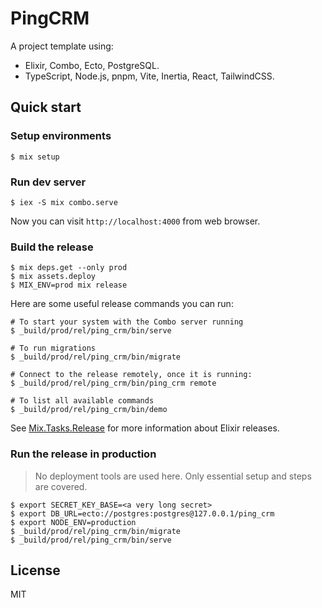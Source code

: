 # PingCRM

A project template using:

- Elixir, Combo, Ecto, PostgreSQL.
- TypeScript, Node.js, pnpm, Vite, Inertia, React, TailwindCSS.

## Quick start

### Setup environments

```
$ mix setup
```

### Run dev server

```
$ iex -S mix combo.serve
```

Now you can visit `http://localhost:4000` from web browser.

### Build the release

```
$ mix deps.get --only prod
$ mix assets.deploy
$ MIX_ENV=prod mix release
```

Here are some useful release commands you can run:

```
# To start your system with the Combo server running
$ _build/prod/rel/ping_crm/bin/serve

# To run migrations
$ _build/prod/rel/ping_crm/bin/migrate

# Connect to the release remotely, once it is running:
$ _build/prod/rel/ping_crm/bin/ping_crm remote

# To list all available commands
$ _build/prod/rel/ping_crm/bin/demo
```

See [Mix.Tasks.Release](https://hexdocs.pm/mix/Mix.Tasks.Release.html) for more information about Elixir releases.

### Run the release in production

> No deployment tools are used here. Only essential setup and steps are covered.

```
$ export SECRET_KEY_BASE=<a very long secret>
$ export DB_URL=ecto://postgres:postgres@127.0.0.1/ping_crm
$ export NODE_ENV=production
$ _build/prod/rel/ping_crm/bin/migrate
$ _build/prod/rel/ping_crm/bin/serve
```

## License

MIT
